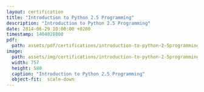 ```yaml
---
layout: certification
title: "Introduction to Python 2.5 Programming"
description: "Introduction to Python 2.5 Programming"
date: 2014-06-29 10:00:00 +0200
timestamp: 1404028800
pdf:
  path: assets/pdf/certifications/introduction-to-python-2-5programming.pdf
image:
  path: assets/img/certifications/introduction-to-python-2-5programming.webp
  width: 757
  height: 580
  caption: "Introduction to Python 2.5 Programming"
  object-fit:  scale-down
---
```

